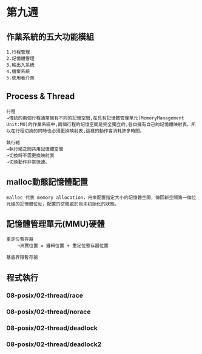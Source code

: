 # 第九週
## 作業系統的五大功能模組
```
1.行程管理
2.記憶體管理
3.輸出入系統
4.檔案系統
5.使用者介面
```
## Process & Thread
```
行程
→傳統的兩個行程通常擁有不同的記憶空間,在具有記憶體管理單元(MemoryManagement Unit:MU)的作業系統中,兩個行程的記憶空間是完全獨立的,各自擁有自己的記憶體映射表。所以在行程切換的同時也必須更換映射表,這樣的動作會消耗許多時間。

執行緒
→執行緒之間共用記憶體空間
→切換時不需更換映射表
→切換動作非常快速。
```

## malloc動態記憶體配置
```
malloc 代表 memory allocation，用來配置指定大小的記憶體空間，傳回新空間第一個位元組的記憶體位址，配置的空間處於尚未初始化的狀態。
```
## 記憶體管理單元(MMU)硬體
```
重定位暫存器
    →真實位置 = 邏輯位置 + 重定位暫存器位置

基底界限暫存器
```


## 程式執行
### 08-posix/02-thread/race
### 08-posix/02-thread/norace
### 08-posix/02-thread/deadlock
### 08-posix/02-thread/deadlock2